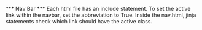 *** Nav Bar ***
Each html file has an include statement. To set the active link within the navbar, set the abbreviation to True. Inside the nav.html, jinja statements check which link should have the active class.
